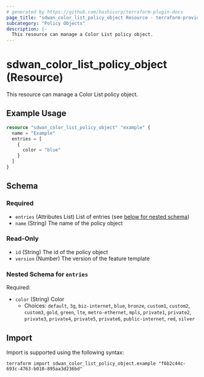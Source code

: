 ```yaml
---
# generated by https://github.com/hashicorp/terraform-plugin-docs
page_title: "sdwan_color_list_policy_object Resource - terraform-provider-sdwan"
subcategory: "Policy Objects"
description: |-
  This resource can manage a Color List policy object.
---
```


# sdwan_color_list_policy_object (Resource)

This resource can manage a Color List policy object.

## Example Usage

```terraform
resource "sdwan_color_list_policy_object" "example" {
  name = "Example"
  entries = [
    {
      color = "blue"
    }
  ]
}
```

<!-- schema generated by tfplugindocs -->
## Schema

### Required

- `entries` (Attributes List) List of entries (see [below for nested schema](#nestedatt--entries))
- `name` (String) The name of the policy object

### Read-Only

- `id` (String) The id of the policy object
- `version` (Number) The version of the feature template

<a id="nestedatt--entries"></a>
### Nested Schema for `entries`

Required:

- `color` (String) Color
  - Choices: `default`, `3g`, `biz-internet`, `blue`, `bronze`, `custom1`, `custom2`, `custom3`, `gold`, `green`, `lte`, `metro-ethernet`, `mpls`, `private1`, `private2`, `private3`, `private4`, `private5`, `private6`, `public-internet`, `red`, `silver`

## Import

Import is supported using the following syntax:

```shell
terraform import sdwan_color_list_policy_object.example "f6b2c44c-693c-4763-b010-895aa3d236bd"
```
